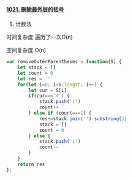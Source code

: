 #### [1021. 删除最外层的括号](https://leetcode-cn.com/problems/remove-outermost-parentheses/)

1. 计数法

时间复杂度 遍历了一次O(n)

空间复杂度 O(n)

```js
var removeOuterParentheses = function(S) {
    let stack = []
    let count = 0
    let res = ''
    for(let i=0; i<S.length; i++) {
        let cur = S[i]
        if(cur==='(') {
            stack.push('(')
            count++
        } else if (count===1) {
            res+=stack.join('').substring(1)
            stack = []
            count = 0
        } else {
            stack.push(')')
            count--
        }
    }
    return res
};
```



